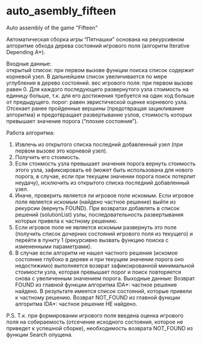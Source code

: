 # auto_asembly_fifteen
Auto assembly of the game "Fifteen"

Автоматическая сборка игры “Пятнашки” основана на рекурсивном алгоритме обхода дерева состояний игрового поля (алгоритм Iterative Depending A*). 

Входные данные:   
открытый список: при первом вызове функции поиска список содержит корневой узел. В дальнейшем список увеличивается по мере углубления в дерево состояний. 
вес игрового поля: при первом вызове равен 0. Для каждого последующего развернутого узла стоимость на единицу больше, т.к. для его достижения требуется на один ход больше от предыдущего.
порог: равен эвристической оценке корневого узла. Отсекает ранее пройденные вершины (предотвращая зацикливание алгоритма) и предотвращает развертывание узлов, стоимость которых превышает значение порога (“плохие состояния”).  

Работа алгоритма:
1.	Извлечь из открытого списка последний добавленный узел (при первом вызове это корневой узел). 
2.	Получить его стоимость. 
3.	Если стоимость узла превышает значения порога вернуть стоимость этого узла, зафиксировать её (может быть использована для нового порога, в случае, если при текущем значении порога поиск потерпит неудачу), исключить из открытого списка последний добавленный узел. 
4.	Иначе, проверить является ли игровое поле искомым. Если игровое поле является искомым (найдено частное решение) выйти из рекурсии (вернуть FOUND). При возвратах добавлять в список решений (solutionList) узлы, последовательность развертывания которых привела к частному решению.
5.	Если игровое поле не является искомым развернуть это поле (получить список дочерних состояний игрового поля из текущего) и перейти в пункту 1 (рекурсивно вызвать функцию поиска с измененными параметрами).
6.	В случае если алгоритм не нашел частного решения (искомое состояние глубоко в дереве и при текущем значении порога оно недостижимо) выполняется возврат зафиксированной минимальной стоимости узла, которая превышает порог и поиск повторяется снова с увеличенным значением порога.
  Выходные данные:
Возврат FOUND из главной функции алгоритма IDA*: частное решение найдено. В результате имеется список состояний, которые привели к частному решению.
Возврат NOT_FOUND из главной функции алгоритма IDA*: частное решение НЕ найдено. 

P.S. Т.к. при формировании игрового поля введена оценка игрового поля на собираемость (отсечение исходного состояния, которое не приведет к успешной сборке), необходимость возврата NOT_FOUND из функции Search опущена.
